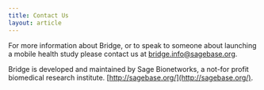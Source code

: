 ```yaml
---
title: Contact Us
layout: article
---
```

For more information about Bridge, or to speak to someone about launching a mobile health study please contact us at [bridge.info@sagebase.org](mailto:bridge.info@sagebase.org).

Bridge is developed and maintained by Sage Bionetworks, a not-for profit biomedical research institute.  [http://sagebase.org/](http://sagebase.org/).
